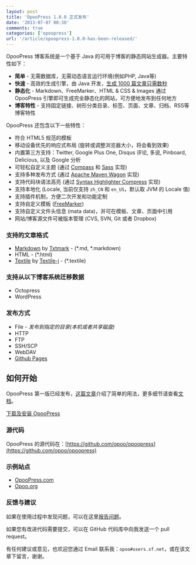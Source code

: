 ```yaml
---
layout: post
title: 'OpooPress 1.0.0 正式发布'
date: '2013-07-07 00:30'
comments: true
categories: ['opoopress']
url: '/article/opoopress-1.0.0-has-been-released/'
---
```


OpooPress 博客系统是一个基于 Java 的可用于博客的静态网站生成器。主要特性如下：

- **简单** - 无需数据库，无需动态语言运行环境(例如PHP, Java等)
- **快速** - 高效的生成引擎，由 Java 开发，[生成 1000 篇文章只需数秒](http://opoo.org/why-i-develop-opoopress/)
- **静态化** - Markdown、FreeMarker、HTML & CSS & Images 通过 OpooPress 引擎即可生成完全静态化的网站，可方便地发布到任何地方
- **博客特性** - 支持固定链接、树形分类目录、标签、页面、文章、归档、RSS等博客特性

OpooPress 还包含以下一些特性：

- 符合 HTML5 规范的模板
- 移动设备优先的响应式布局 (旋转或调整浏览器大小，将会看到效果)
- 内置第三方支持：Twitter, Google Plus One, Disqus 评论, 多说, Pinboard, Delicious, 以及 Google 分析
- 可轻松自定义主题 (通过 [Compass](http://compass-style.org/) 和 [Sass](http://sass-lang.com/) 实现)
- 支持多种发布方式 (通过 [Apache Maven Wagon](http://maven.apache.org/wagon/) 实现)
- 支持代码块语法高亮 (通过 [Syntax Highlighter Compress](http://alexgorbatchev.com/SyntaxHighlighter/) 实现)
- 支持本地化 (Locale, 当前仅支持 `zh_CN` 和 `en_US`，默认取 JVM 的 Locale 值)
- 支持插件机制，方便二次开发和功能定制
- 支持自定义模板 ([FreeMarker](http://www.freemarker.org/))
- 支持自定义文件头信息 (mata data)，并可在模板、文章、页面中引用
- 网站/博客源文件可被版本管理 (CVS, SVN, Git 或者 Dropbox)


### 支持的文章格式
- [Markdown](http://daringfireball.net/projects/markdown/) by [Txtmark](https://github.com/rjeschke/txtmark) - (\*.md, \*.markdown)
- HTML - (\*.html)
- [Textile](http://textile.sitemonks.com/) by [Textile-j](https://textile-j.dev.java.net/) - (\*.textile)

### 支持从以下博客系统迁移数据
- Octopress
- WordPress

### 发布方式
- File - *发布到指定的目录(本机或者共享磁盘)*
- HTTP
- FTP
- SSH/SCP
- WebDAV
- [Github Pages](http://www.opoopress.com/zh/docs/github-pages/)

## 如何开始

OpooPress 第一版已经发布，[这篇文章](http://opoo.org/opoopress-1.0.0-has-been-released/)介绍了简单的用法，更多细节请查看[文档](/zh/docs/)。

<a class="download-button" href="/zh/docs/installation/">下载及安装 OpooPress</a>

### 源代码
OpooPress 的源代码在：[https://github.com/opoo/opoopress](https://github.com/opoo/opoopress)

### 示例站点
- [OpooPress.com](http://www.opoopress.com/)
- [Opoo.org](http://opoo.org/)

### 反馈与建议
如果在使用过程中发现问题，可以在这里[报告问题](https://github.com/opoo/opoopress/issues)。

如果您有改进代码需要提交，可以在 GitHub 代码库中向我发送一个 pull request。

有任何建议或意见，也欢迎您通过 Email 联系我：`opoo#users.sf.net`，或在该文章下留言，谢谢。
